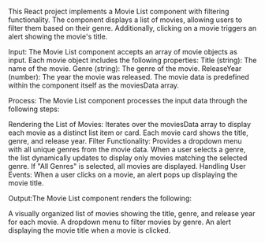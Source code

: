 This React project implements a Movie List component with filtering functionality. The component displays a list of movies, allowing users to filter them based on their genre. Additionally, clicking on a movie triggers an alert showing the movie's title.

Input: The Movie List component accepts an array of movie objects as input. Each movie object includes the following properties:
Title (string): The name of the movie.
Genre (string): The genre of the movie.
ReleaseYear (number): The year the movie was released.
The movie data is predefined within the component itself as the moviesData array.

Process: The Movie List component processes the input data through the following steps:

Rendering the List of Movies:
Iterates over the moviesData array to display each movie as a distinct list item or card.
Each movie card shows the title, genre, and release year.
Filter Functionality:
Provides a dropdown menu with all unique genres from the movie data.
When a user selects a genre, the list dynamically updates to display only movies matching the selected genre.
If "All Genres" is selected, all movies are displayed.
Handling User Events:
When a user clicks on a movie, an alert pops up displaying the movie title.

Output:The Movie List component renders the following:

A visually organized list of movies showing the title, genre, and release year for each movie. A dropdown menu to filter movies by genre. An alert displaying the movie title when a movie is clicked.